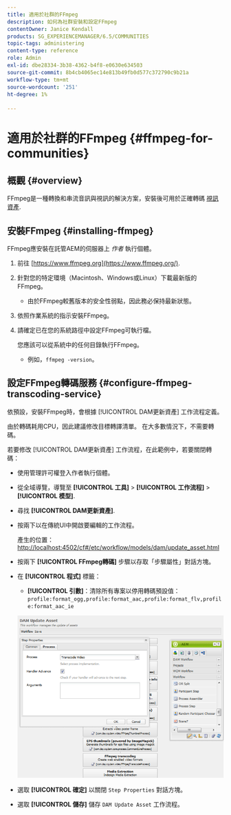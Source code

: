 ```yaml
---
title: 適用於社群的FFmpeg
description: 如何為社群安裝和設定FFmpeg
contentOwner: Janice Kendall
products: SG_EXPERIENCEMANAGER/6.5/COMMUNITIES
topic-tags: administering
content-type: reference
role: Admin
exl-id: dbe28334-3b38-4362-b4f8-e0630e634503
source-git-commit: 8b4cb4065ec14e813b49fb0d577c372790c9b21a
workflow-type: tm+mt
source-wordcount: '251'
ht-degree: 1%

---
```


# 適用於社群的FFmpeg {#ffmpeg-for-communities}

## 概觀 {#overview}

FFmpeg是一種轉換和串流音訊與視訊的解決方案，安裝後可用於正確轉碼 [視訊資產](../../help/sites-authoring/default-components-foundation.md#video).

## 安裝FFmpeg {#installing-ffmpeg}

FFmpeg應安裝在託管AEM的伺服器上 *作者* 執行個體。

1. 前往 [https://www.ffmpeg.org](https://www.ffmpeg.org/).
1. 針對您的特定環境（Macintosh、Windows或Linux）下載最新版的FFmpeg。

   * 由於FFmpeg較舊版本的安全性弱點，因此務必保持最新狀態。

1. 依照作業系統的指示安裝FFmpeg。

1. 請確定已在您的系統路徑中設定FFmpeg可執行檔。

   您應該可以從系統中的任何目錄執行FFmpeg。

   * 例如，`ffmpeg -version`。

## 設定FFmpeg轉碼服務 {#configure-ffmpeg-transcoding-service}

依預設，安裝FFmpeg時，會根據 [!UICONTROL DAM更新資產] 工作流程定義。

由於轉碼耗用CPU，因此建議修改目標轉譯清單。 在大多數情況下，不需要轉碼。

若要修改 [!UICONTROL DAM更新資產] 工作流程，在此範例中，若要關閉轉碼：

* 使用管理許可權登入作者執行個體。
* 從全域導覽，導覽至 **[!UICONTROL 工具]** > **[!UICONTROL 工作流程]** > **[!UICONTROL 模型]**.
* 尋找 **[!UICONTROL DAM更新資產]**.
* 按兩下以在傳統UI中開啟要編輯的工作流程。

  產生的位置： [http://localhost:4502/cf#/etc/workflow/models/dam/update_asset.html](http://localhost:4502/cf#/etc/workflow/models/dam/update_asset.html)

* 按兩下 **[!UICONTROL FFmpeg轉碼]** 步驟以存取「步驟屬性」對話方塊。
* 在 **[!UICONTROL 程式]** 標籤：

   * **[!UICONTROL 引數]**：清除所有專案以停用轉碼預設值： `profile:format_ogg,profile:format_aac,profile:format_flv,profile:format_aac_ie`

  ![configure-ffmpeg](assets/configure-ffmpeg.png)

* 選取 **[!UICONTROL 確定]** 以關閉 `Step Properties` 對話方塊。

* 選取 **[!UICONTROL 儲存]** 儲存 `DAM Update Asset` 工作流程。
